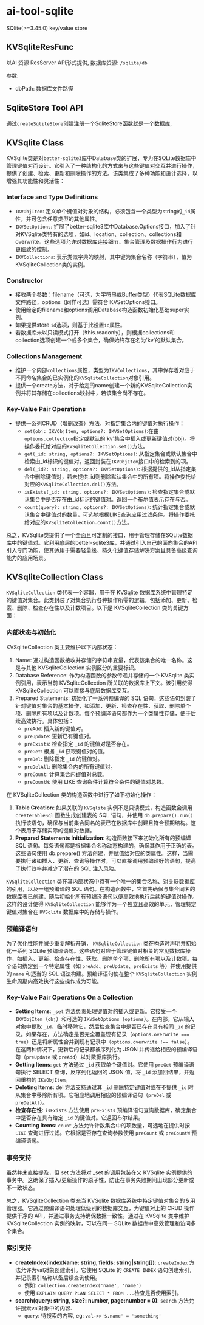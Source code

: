 # ai-tool-sqlite

SQlite(>=3.45.0) key/value store

## KVSqliteResFunc

以AI 资源 ResServer API形式提供, 数据库资源: `/sqlite/db`

参数:

* dbPath: 数据库文件路径

## SqliteStore Tool API

通过`createSqliteStore`创建注册一个SqliteStore函数就是一个数据库,

## KVSqlite Class

KVSqlite类是对`better-sqlite3`库中Database类的扩展，专为在SQLite数据库中管理键值对而设计。它引入了一种结构化的方式来与这些键值对交互并进行操作，提供了创建、检索、更新和删除操作的方法。该类集成了多种功能和设计选择，以增强其功能性和灵活性：

### Interface and Type Definitions

* `IKVObjItem`: 定义单个键值对对象的结构，必须包含一个类型为string的`_id`属性，并可包含任意类型的其他属性。
* `IKVSetOptions`: 扩展了better-sqlite3库中Database.Options接口，加入了针对KVSqlite类特有的选项，如id、location、collection、collections和overwrite。这些选项允许对数据库连接细节、集合管理及数据操作行为进行更细致的控制。
* `IKVCollections`: 表示类似字典的映射，其中键为集合名称（字符串），值为KVSqliteCollection类的实例。

### Constructor

* 接收两个参数：filename（可选，为字符串或Buffer类型）代表SQLite数据库文件路径，options（同样可选）需符合IKVSetOptions接口。
* 使用给定的filename和options调用Database构造函数初始化基础super实例。
* 如果提供store `id`选项，则基于此设置`id`属性。
* 若数据库未以只读模式打开（!this.readonly），则根据collections和collection选项创建一个或多个集合，确保始终存在名为'kv'的默认集合。

### Collections Management

* 维护一个内部`collections`属性，类型为`IKVCollections`，其中保存着对应于不同命名集合的已实例化的`KVSqliteCollection`对象引用。
* 提供一个create方法，对于给定的name创建一个新的KVSqliteCollection实例并将其存储在collections映射中，若该集合尚不存在。

### Key-Value Pair Operations

* 提供一系列CRUD（增删改查）方法，对指定集合内的键值对执行操作：
  * `set(obj: IKVObjItem, options?: IKVSetOptions)`:在由`options.collection`指定或默认的'kv'集合中插入或更新键值对(obj)。将操作委托给对应的`KVSqliteCollection.set()`方法。
  * `get(_id: string, options?: IKVSetOptions)`: 从指定集合或默认集合中检索由_id标识的键值对。返回封装在`IKVObjItem`接口中的检索到的项。
  * `del(_id?: string, options?: IKVSetOptions)`: 根据提供的_id从指定集合中删除键值对，若未提供_id则删除默认集合中的所有项。将操作委托给对应的`KVSqliteCollection.del()`方法。
  * `isExists(_id: string, options?: IKVSetOptions)`: 检查指定集合或默认集合中是否存在由_id标识的键值对。返回一个布尔值表示存在与否。
  * `count(query?: string, options?: IKVSetOptions)`: 统计指定集合或默认集合中键值对的数量，可选地根据LIKE查询应用过滤条件。将操作委托给对应的`KVSqliteCollection.count()`方法。

总之，KVSqlite类提供了一个全面且可定制的接口，用于管理存储在SQLite数据库中的键值对。它利用底层的better-sqlite3库，并通过引入自己的面向集合的API引入专门功能，使其适用于需要轻量级、持久化键值存储解决方案且具备高级查询能力的应用场景。

## KVSqliteCollection Class

`KVSqliteCollection` 类代表一个容器，用于在 KVSqlite 数据库系统中管理特定的键值对集合。此类封装了对集合执行各种操作所需的逻辑，包括添加、更新、检索、删除、检查存在性以及计数项目。以下是 KVSqliteCollection 类的关键方面：

### 内部状态与初始化

KVSqliteCollection 类主要维护以下内部状态：

1. Name: 通过构造函数接收并存储的字符串变量，代表该集合的唯一名称。这是与其他 KVSqliteCollection 实例区分的重要标识。
2. Database Reference: 作为构造函数的参数传递并存储的一个 KVSqlite 类实例引用，表示当前 KVSqliteCollection 所关联的数据库上下文。该引用使得 KVSqliteCollection 可以直接与底层数据库交互。
3. Prepared Statements: 初始化了一系列预编译的 SQL 语句，这些语句封装了针对键值对集合的基本操作，如添加、更新、检查存在性、获取、删除单个项、删除所有项以及计数项。每个预编译语句都作为一个类属性存储，便于后续高效执行。具体包括：
   * `preAdd`: 插入新的键值对。
   * `preUpdate`: 更新已有键值对。
   * `preExists`: 检查指定 `_id` 的键值对是否存在。
   * `preGet`: 根据 `_id` 获取键值对的值。
   * `preDel`: 删除指定 `_id` 的键值对。
   * `preDelAll`: 删除集合内的所有键值对。
   * `preCount`: 计算集合内键值对总数。
   * `preCountW`: 使用 LIKE 查询条件计算符合条件的键值对总数。

在 KVSqliteCollection 类的构造函数中进行了如下初始化操作：

1. **Table Creation**: 如果关联的 `KVSqlite` 实例不是只读模式，构造函数会调用 `createTableSql` 函数生成创建表的 SQL 语句，并使用 `db.prepare().run()` 执行该语句，确保与当前集合同名的表已在数据库中创建且符合预期结构。这个表用于存储实际的键值对数据。
2. **Prepared Statements Initialization**: 构造函数接下来初始化所有的预编译 SQL 语句。每条语句都是根据集合名称动态构建的，确保其作用于正确的表。这些语句使用 db.prepare() 方法创建，并赋值给对应的类属性。这样，当需要执行诸如插入、更新、查询等操作时，可以直接调用预编译好的语句，提高了执行效率并减少了潜在的 SQL 注入风险。

`KVSqliteCollection` 类在其内部状态中持有一个唯一的集合名称、对关联数据库的引用，以及一组预编译的 SQL 语句。在构造函数中，它首先确保与集合同名的数据库表已创建，随后初始化所有预编译语句以便高效地执行后续的键值对操作。这样的设计使得 `KVSqliteCollection` 能够作为一个独立且高效的单元，管理特定键值对集合在 `KVSqlite` 数据库中的存储与操作。

### 预编译语句

为了优化性能并减少重复解析开销， `KVSqliteCollection` 类在构造时声明并初始化一系列 SQLite 预编译语句。这些语句对应于管理键值对相关的常见数据库操作，如插入、更新、检查存在性、获取、删除单个项、删除所有项以及计数项。每个语句绑定到一个特定属性（如 `preAdd`、`preUpdate`、`preExists` 等）并使用提供的 `name` 和适当的 SQL 语法构建。预编译语句使在整个 `KVSqliteCollection` 实例生命周期内高效执行这些操作成为可能。

### Key-Value Pair Operations On a Collection

* **Setting Items**: `_set` 方法负责处理键值对的插入或更新。它接受一个 `IKVObjItem`（`obj`）和可选的 `IKVSetOptions`（`options`）。在内部，它从输入对象中提取 `_id`，临时移除它，然后检查集合中是否已存在具有相同 `_id` 的记录。如果存在，方法确定是否完全覆盖现有记录（`options.overwrite === true`）还是将新属性合并到现有记录中（`options.overwrite !== false`）。在这两种情况下，更新后的记录都被序列化为 JSON 并传递给相应的预编译语句（`preUpdate` 或 `preAdd`）以对数据库执行。
* **Getting Items**: `get` 方法通过 `_id` 获取单个键值对。它使用 `preGet` 预编译语句执行 SELECT 查询，反序列化返回的 JSON 值，将 `_id` 添加回结果，并返回重构的 `IKVObjItem`。
* **Deleting Items**: del 方法支持通过其 `_id` 删除特定键值对或在不提供 `_id` 时从集合中移除所有项。它相应地调用相应的预编译语句（`preDel` 或 `preDelAll`）。
* **检查存在性**: `isExists` 方法使用 `preExists` 预编译语句查询数据库，确定集合中是否存在具有给定 `_id` 的键值对。它返回布尔结果。
* **Counting Items**: `count` 方法允许计数集合中的项数量，可选地在提供时按 `LIKE` 查询进行过滤。它根据是否存在查询参数使用 `preCount` 或 `preCountW` 预编译语句。

### 事务支持

虽然并未直接提及，但 set 方法将对 _set 的调用包装在父 KVSqlite 实例提供的事务中。这确保了插入/更新操作的原子性，防止在事务失败期间出现部分更新或不一致状态。

总之，KVSqliteCollection 类充当 KVSqlite 数据库系统中特定键值对集合的专用管理器。它通过预编译语句处理低级别的数据库交互，为键值对上的 CRUD 操作提供干净的 API，并通过事务支持确保数据一致性。通过在 KVSqlite 类中维护 KVSqliteCollection 实例的映射，可以在同一 SQLite 数据库中高效管理和访问多个集合。

### 索引支持

* **createIndex(indexName: string, fields: string|string[])**: `createIndex` 方法允许为val对象创建索引。它使用 SQLite 的 `CREATE INDEX` 语句创建索引，并记录索引名称以备后续查询使用。
  * 例如: `collection.createIndex('name', 'name')`
  * 使用 `EXPLAIN QUERY PLAN SELECT * FROM ...`检查是否使用索引。
* **search(query: string, size?: number, page:number = 0)**: `search` 方法允许搜索val对象中的内容.
  * `query`: 待搜索的内容, eg: `val->>'$.name' = 'something'`
